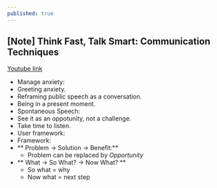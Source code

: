 ```yaml
---
published: true
---
```

## [Note] Think Fast, Talk Smart: Communication Techniques

[Youtube link](https://youtu.be/HAnw168huqA)

- Manage anxiety:
 - Greeting anxiety.
 - Reframing public speech as a conversation.
 - Being in a present moment.
- Spontaneous Speech:
 - See it as an oppotunity, not a challenge.
 - Take time to listen.
 - User framework:
- Framework:
 - ** Problem -> Solution -> Benefit:**
   - Problem can be replaced by *Opportunity*
 - ** What -> So What? -> Now What? **
   - So what = why
   - Now what = next step
